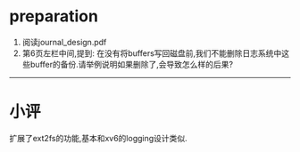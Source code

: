 # preparation
1. 阅读journal_design.pdf
2. 第6页左栏中间,提到: 在没有将buffers写回磁盘前,我们不能删除日志系统中这些buffer的备份.请举例说明如果删除了,会导致怎么样的后果?

---
# 小评
扩展了ext2fs的功能,基本和xv6的logging设计类似.
